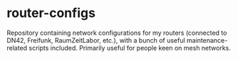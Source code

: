 # router-configs
Repository containing network configurations for my routers (connected to DN42, Freifunk, RaumZeitLabor, etc.), with a bunch of useful maintenance-related scripts included. Primarily useful for people keen on mesh networks.

